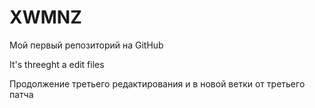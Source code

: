 # XWMNZ
Мой первый репозиторий на GitHub

It's threeght a edit files

Продолжение третьего редактирования и в новой ветки от третьего патча
